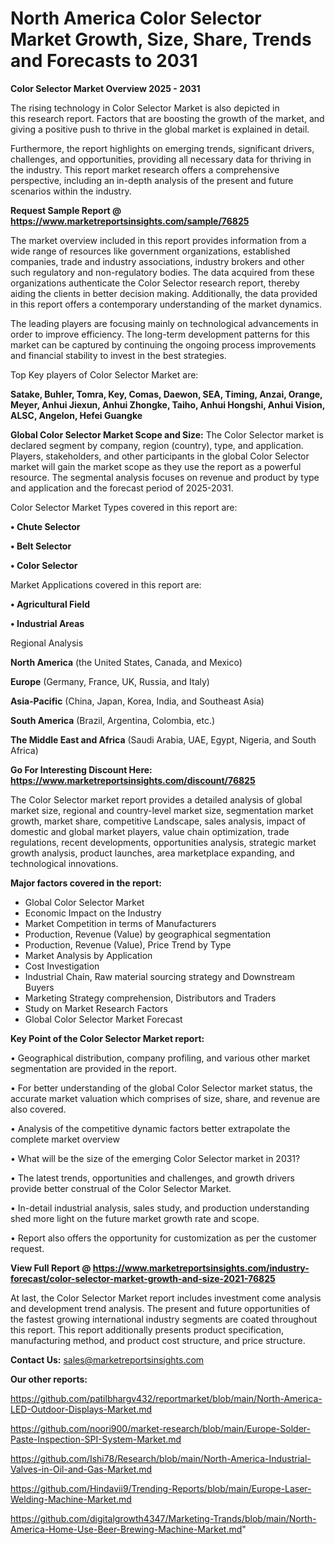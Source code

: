 # North America Color Selector Market Growth, Size, Share, Trends and Forecasts to 2031

<Strong> Color Selector Market Overview 2025 - 2031</strong>

The rising technology in Color Selector Market is also depicted in this research report. Factors that are boosting the growth of the market, and giving a positive push to thrive in the global market is explained in detail.

Furthermore, the report highlights on emerging trends, significant drivers, challenges, and opportunities, providing all necessary data for thriving in the industry. This report market research offers a comprehensive perspective, including an in-depth analysis of the present and future scenarios within the industry.

<strong>Request Sample Report @ <a href=https://www.marketreportsinsights.com/sample/76825>https://www.marketreportsinsights.com/sample/76825</a></strong>

The market overview included in this report provides information from a wide range of resources like government organizations, established companies, trade and industry associations, industry brokers and other such regulatory and non-regulatory bodies. The data acquired from these organizations authenticate the Color Selector research report, thereby aiding the clients in better decision making. Additionally, the data provided in this report offers a contemporary understanding of the market dynamics.

The leading players are focusing mainly on technological advancements in order to improve efficiency. The long-term development patterns for this market can be captured by continuing the ongoing process improvements and financial stability to invest in the best strategies.

Top Key players of Color Selector Market are:

<strong>Satake, Buhler, Tomra, Key, Comas, Daewon, SEA, Timing, Anzai, Orange, Meyer, Anhui Jiexun, Anhui Zhongke, Taiho, Anhui Hongshi, Anhui Vision, ALSC, Angelon, Hefei Guangke</strong>

<strong><b>Global Color Selector Market Scope and Size:</b></strong>
The Color Selector market is declared segment by company, region (country), type, and application. Players, stakeholders, and other participants in the global Color Selector market will gain the market scope as they use the report as a powerful resource. The segmental analysis focuses on revenue and product by type and application and the forecast period of 2025-2031.

Color Selector Market Types covered in this report are:

<strong>• Chute Selector

• Belt Selector

• Color Selector</strong>

Market Applications covered in this report are:

<strong>• Agricultural Field

• Industrial Areas</strong> 

Regional Analysis

<strong>North America</strong> (the United States, Canada, and Mexico)

<strong>Europe</strong> (Germany, France, UK, Russia, and Italy)

<strong>Asia-Pacific</strong> (China, Japan, Korea, India, and Southeast Asia)

<strong>South America</strong> (Brazil, Argentina, Colombia, etc.)

<strong>The Middle East and Africa</strong> (Saudi Arabia, UAE, Egypt, Nigeria, and South Africa)

<strong>Go For Interesting Discount Here: <a href=https://www.marketreportsinsights.com/discount/76825>https://www.marketreportsinsights.com/discount/76825</a></strong>

The Color Selector market report provides a detailed analysis of global market size, regional and country-level market size, segmentation market growth, market share, competitive Landscape, sales analysis, impact of domestic and global market players, value chain optimization, trade regulations, recent developments, opportunities analysis, strategic market growth analysis, product launches, area marketplace expanding, and technological innovations.

<strong><b>Major factors covered in the report:</b></strong>
<ul>
  <li>Global Color Selector Market </li>
  <li>Economic Impact on the Industry</li>
  <li>Market Competition in terms of Manufacturers</li>
  <li>Production, Revenue (Value) by geographical segmentation</li>
  <li>Production, Revenue (Value), Price Trend by Type</li>
  <li>Market Analysis by Application</li>
  <li>Cost Investigation</li>
  <li>Industrial Chain, Raw material sourcing strategy and Downstream Buyers</li>
  <li>Marketing Strategy comprehension, Distributors and Traders</li>
  <li>Study on Market Research Factors</li>
  <li>Global Color Selector Market Forecast</li>
</ul>

<strong><b>Key Point of the Color Selector Market report:</b></strong>

• Geographical distribution, company profiling, and various other market segmentation are provided in the report.

• For better understanding of the global Color Selector market status, the accurate market valuation which comprises of size, share, and revenue are also covered.

• Analysis of the competitive dynamic factors better extrapolate the complete market overview

• What will be the size of the emerging Color Selector market in 2031?

• The latest trends, opportunities and challenges, and growth drivers provide better construal of the Color Selector Market.

• In-detail industrial analysis, sales study, and production understanding shed more light on the future market growth rate and scope.

• Report also offers the opportunity for customization as per the customer request.

<strong><b>View Full Report @ <a href=https://www.marketreportsinsights.com/industry-forecast/color-selector-market-growth-and-size-2021-76825>https://www.marketreportsinsights.com/industry-forecast/color-selector-market-growth-and-size-2021-76825</a></b></strong>


At last, the Color Selector Market report includes investment come analysis and development trend analysis. The present and future opportunities of the fastest growing international industry segments are coated throughout this report. This report additionally presents product specification, manufacturing method, and product cost structure, and price structure.

<strong>Contact Us:</strong>
sales@marketreportsinsights.com

<strong>Our other reports:</strong>

<a href=https://github.com/patilbhargv432/reportmarket/blob/main/North-America-LED-Outdoor-Displays-Market.md>https://github.com/patilbhargv432/reportmarket/blob/main/North-America-LED-Outdoor-Displays-Market.md</a>

<a href=https://github.com/noori900/market-research/blob/main/Europe-Solder-Paste-Inspection-SPI-System-Market.md>https://github.com/noori900/market-research/blob/main/Europe-Solder-Paste-Inspection-SPI-System-Market.md</a>

<a href=https://github.com/Ishi78/Research/blob/main/North-America-Industrial-Valves-in-Oil-and-Gas-Market.md>https://github.com/Ishi78/Research/blob/main/North-America-Industrial-Valves-in-Oil-and-Gas-Market.md</a>

<a href=https://github.com/Hindavii9/Trending-Reports/blob/main/Europe-Laser-Welding-Machine-Market.md>https://github.com/Hindavii9/Trending-Reports/blob/main/Europe-Laser-Welding-Machine-Market.md</a>

<a href=https://github.com/digitalgrowth4347/Marketing-Trands/blob/main/North-America-Home-Use-Beer-Brewing-Machine-Market.md>https://github.com/digitalgrowth4347/Marketing-Trands/blob/main/North-America-Home-Use-Beer-Brewing-Machine-Market.md</a>"
